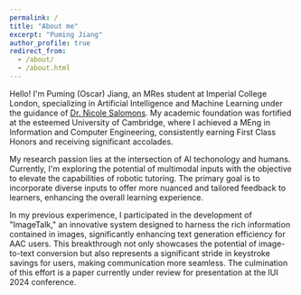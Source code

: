 ```yaml
---
permalink: /
title: "About me"
excerpt: "Puming Jiang"
author_profile: true
redirect_from: 
  - /about/
  - /about.html
---
```


Hello! I'm Puming (Oscar) Jiang, an MRes student at Imperial College London, specializing in Artificial Intelligence and Machine Learning under the guidance of [Dr. Nicole Salomons](https://www.nicolesalomons.com/). My academic foundation was fortified at the esteemed University of Cambridge, where I achieved a MEng in Information and Computer Engineering, consistently earning First Class Honors and receiving significant accolades.

My research passion lies at the intersection of AI techonology and humans. Currently, I'm exploring the potential of multimodal inputs with the objective to elevate the capabilities of robotic tutoring. The primary goal is to incorporate diverse inputs to offer more nuanced and tailored feedback to learners, enhancing the overall learning experience.

In my previous experimence, I participated in the development of "ImageTalk," an innovative system designed to harness the rich information contained in images, significantly enhancing text generation efficiency for AAC users. This breakthrough not only showcases the potential of image-to-text conversion but also represents a significant stride in keystroke savings for users, making communication more seamless. The culmination of this effort is a paper currently under review for presentation at the IUI 2024 conference.
